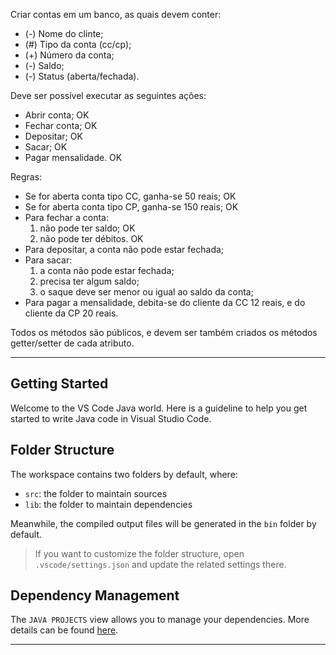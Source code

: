 Criar contas em um banco, as quais devem conter:
- (-) Nome do clinte;
- (#) Tipo da conta (cc/cp);
- (+) Número da conta;
- (-) Saldo;
- (-) Status (aberta/fechada).

Deve ser possível executar as seguintes ações:
- Abrir conta; OK
- Fechar conta; OK 
- Depositar; OK
- Sacar; OK
- Pagar mensalidade. OK

Regras:
- Se for aberta conta tipo CC, ganha-se 50 reais; OK
- Se for aberta conta tipo CP, ganha-se 150 reais; OK
- Para fechar a conta:
    1. não pode ter saldo; OK
    2. não pode ter débitos. OK
- Para depositar, a conta não pode estar fechada;
- Para sacar:
    1. a conta não pode estar fechada;
    2. precisa ter algum saldo;
    3. o saque deve ser menor ou igual ao saldo da conta;
- Para pagar a mensalidade, debita-se do cliente da CC 12 reais, e do cliente da CP 20 reais.

Todos os métodos são públicos, e devem ser também criados os métodos getter/setter de cada atributo.

_____________________________________________________________________________________________

## Getting Started

Welcome to the VS Code Java world. Here is a guideline to help you get started to write Java code in Visual Studio Code.

## Folder Structure

The workspace contains two folders by default, where:

- `src`: the folder to maintain sources
- `lib`: the folder to maintain dependencies

Meanwhile, the compiled output files will be generated in the `bin` folder by default.

> If you want to customize the folder structure, open `.vscode/settings.json` and update the related settings there.

## Dependency Management

The `JAVA PROJECTS` view allows you to manage your dependencies. More details can be found [here](https://github.com/microsoft/vscode-java-dependency#manage-dependencies).

_________________________________________________________________________________________
